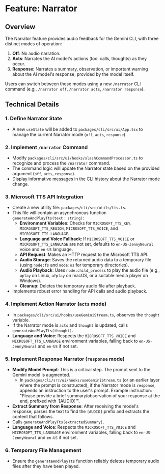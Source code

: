 # Feature: Narrator

## Overview

The Narrator feature provides audio feedback for the Gemini CLI, with three distinct modes of operation:

1.  **Off**: No audio narration.
2.  **Acts**: Narrates the AI model's actions (tool calls, thoughts) as they occur.
3.  **Response**: Narrates a summary, observation, or important warning about the AI model's response, provided by the model itself.

Users can switch between these modes using a new `/narrator` CLI command (e.g., `/narrator off`, `/narrator acts`, `/narrator response`).

## Technical Details

### 1. Define Narrator State

- A new `useState` will be added to `packages/cli/src/ui/App.tsx` to manage the current Narrator mode (`off`, `acts`, `response`).

### 2. Implement `/narrator` Command

- Modify `packages/cli/src/ui/hooks/slashCommandProcessor.ts` to recognize and process the `/narrator` command.
- The command logic will update the Narrator state based on the provided argument (`off`, `acts`, `response`).
- Display informative messages in the CLI history about the Narrator mode change.

### 3. Microsoft TTS API Integration

- Create a new utility file: `packages/cli/src/utils/tts.ts`.
- This file will contain an asynchronous function `generateAndPlayTts(text: string)`:
  - **Environment Variables**: Checks for `MICROSOFT_TTS_KEY`, `MICROSOFT_TTS_REGION`, `MICROSOFT_TTS_VOICE`, and `MICROSOFT_TTS_LANGUAGE`.
  - **Language and Voice Fallback**: If `MICROSOFT_TTS_VOICE` or `MICROSOFT_TTS_LANGUAGE` are not set, defaults to `en-US-JennyNeural` voice and `en-US` language.
  - **API Request**: Makes an HTTP request to the Microsoft TTS API.
  - **Audio Storage**: Saves the returned audio data to a temporary file (using `node:fs` and `node:os` for temporary directories).
  - **Audio Playback**: Uses `node:child_process` to play the audio file (e.g., `aplay` on Linux, `afplay` on macOS, or a suitable media player on Windows).
  - **Cleanup**: Deletes the temporary audio file after playback.
- Implements robust error handling for API calls and audio playback.

### 4. Implement Action Narrator (`acts` mode)

- In `packages/cli/src/ui/hooks/useGeminiStream.ts`, observes the `thought` variable.
- If the Narrator mode is `acts` and `thought` is updated, calls `generateAndPlayTts(thought)`.
- **Language and Voice**: Respects the `MICROSOFT_TTS_VOICE` and `MICROSOFT_TTS_LANGUAGE` environment variables, falling back to `en-US-JennyNeural` and `en-US` if not set.

### 5. Implement Response Narrator (`response` mode)

- **Modify Model Prompt**: This is a critical step. The prompt sent to the Gemini model is augmented.
  - In `packages/cli/src/ui/hooks/useGeminiStream.ts` (or an earlier layer where the prompt is constructed), if the Narrator mode is `response`, appends an instruction to the user's prompt. Example instruction: "Please provide a brief summary/observation of your response at the end, prefixed with '[AUDIO]'".
- **Extract Summary from Response**: After receiving the model's response, parses the text to find the `[AUDIO]` prefix and extracts the content that follows.
- Calls `generateAndPlayTts(extractedSummary)`.
- **Language and Voice**: Respects the `MICROSOFT_TTS_VOICE` and `MICROSOFT_TTS_LANGUAGE` environment variables, falling back to `en-US-JennyNeural` and `en-US` if not set.

### 6. Temporary File Management

- Ensure the `generateAndPlayTts` function reliably deletes temporary audio files after they have been played.
